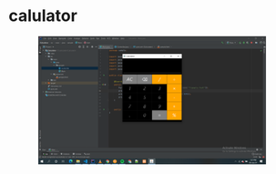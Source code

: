 # calulator

<p align="center">
  <img src="Screenshot (413).png" width="400" title="Upload">
  </p>
